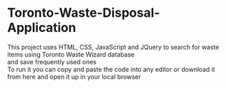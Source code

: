 # Toronto-Waste-Disposal-Application
This project uses HTML, CSS, JavaScript and JQuery to search for waste items using Toronto Waste Wizard database<br>
and save frequently used ones <br>
To run it you can copy and paste the code into any editor or download it from here and open it up in your local browser
